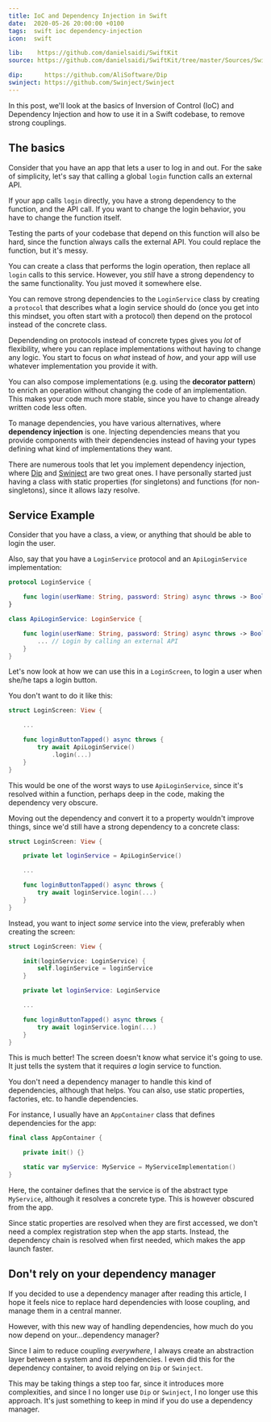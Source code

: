 ```yaml
---
title: IoC and Dependency Injection in Swift
date:  2020-05-26 20:00:00 +0100
tags:  swift ioc dependency-injection
icon:  swift

lib:    https://github.com/danielsaidi/SwiftKit
source: https://github.com/danielsaidi/SwiftKit/tree/master/Sources/SwiftKit/IoC

dip:      https://github.com/AliSoftware/Dip
swinject: https://github.com/Swinject/Swinject
---
```


In this post, we'll look at the basics of Inversion of Control (IoC) and Dependency Injection and how to use it in a Swift codebase, to remove strong couplings.


## The basics

Consider that you have an app that lets a user to log in and out. For the sake of simplicity, let's say that calling a global `login` function calls an external API.

If your app calls `login` directly, you have a strong dependency to the function, and the API call. If you want to change the login behavior, you have to change the function itself.

Testing the parts of your codebase that depend on this function will also be hard, since the function always calls the external API. You could replace the function, but it's messy.

You can create a class that performs the login operation, then replace all `login` calls to this service. However, you *still* have a strong dependency to the same functionality. You just moved it somewhere else.

You can remove strong dependencies to the `LoginService` class by creating a `protocol` that describes what a login service should do (once you get into this mindset, you often start with a protocol) then depend on the protocol instead of the concrete class.

Dependending on protocols instead of concrete types gives you *lot* of flexibility, where you can replace implementations without having to change any logic. You start to focus on *what* instead of *how*, and your app will use whatever implementation you provide it with.

You can also compose implementations (e.g. using the **decorator pattern**) to enrich an operation without changing the code of an implementation. This makes your code much more stable, since you have to change already written code less often.

To manage dependencies, you have various alternatives, where **dependency injection** is one. Injecting dependencies means that you provide components with their dependencies instead of having your types defining what kind of implementations they want.

There are numerous tools that let you implement dependency injection, where [Dip]({{page.dip}}) and [Swinject]({{page.swinject}}) are two great ones. I have personally started just having a class with static properties (for singletons) and functions (for non-singletons), since it allows lazy resolve.


## Service Example

Consider that you have a class, a view, or anything that should be able to login the user.

Also, say that you have a `LoginService` protocol and an `ApiLoginService` implementation:

```swift
protocol LoginService {

    func login(userName: String, password: String) async throws -> Bool
}

class ApiLoginService: LoginService {

    func login(userName: String, password: String) async throws -> Bool {
        ... // Login by calling an external API
    }
}
```

Let's now look at how we can use this in a `LoginScreen`, to login a user when she/he taps a login button. 

You don't want to do it like this:

```swift
struct LoginScreen: View {

    ...

    func loginButtonTapped() async throws {
        try await ApiLoginService()
            .login(...)
    }
}
```

This would be one of the worst ways to use `ApiLoginService`, since it's resolved within a function, perhaps deep in the code, making the dependency very obscure. 

Moving out the dependency and convert it to a property wouldn't improve things, since we'd still have a strong dependency to a concrete class:

```swift
struct LoginScreen: View {

    private let loginService = ApiLoginService()

    ...

    func loginButtonTapped() async throws {
        try await loginService.login(...)
    }
}
```

Instead, you want to inject *some* service into the view, preferably when creating the screen:

```swift
struct LoginScreen: View {

    init(loginService: LoginService) {
        self.loginService = loginService
    }

    private let loginService: LoginService

    ...

    func loginButtonTapped() async throws {
        try await loginService.login(...)
    }
}
```

This is much better! The screen doesn't know what service it's going to use. It just tells the system that it requires *a* login service to function.

You don't need a dependency manager to handle this kind of dependencies, although that helps. You can also, use static properties, factories, etc. to handle dependencies. 

For instance, I usually have an `AppContainer` class that defines dependencies for the app:

```swift
final class AppContainer {

    private init() {}

    static var myService: MyService = MyServiceImplementation()
}
```

Here, the container defines that the service is of the abstract type `MyService`, although it resolves a concrete type. This is however obscured from the app.

Since static properties are resolved when they are first accessed, we don't need a complex registration step when the app starts. Instead, the dependency chain is resolved when first needed, which makes the app launch faster.


## Don't rely on your dependency manager

If you decided to use a dependency manager after reading this article, I hope it feels nice to replace hard dependencies with loose coupling, and manage them in a central manner.

However, with this new way of handling dependencies, how much do you now depend on your...dependency manager?

Since I aim to reduce coupling *everywhere*, I always create an abstraction layer between a system and its dependencies. I even did this for the dependency container, to avoid relying on `Dip` or `Swinject`.

This may be taking things a step too far, since it introduces more complexities, and since I no longer use `Dip` or `Swinject`, I no longer use this approach. It's just something to keep in mind if you do use a dependency manager.